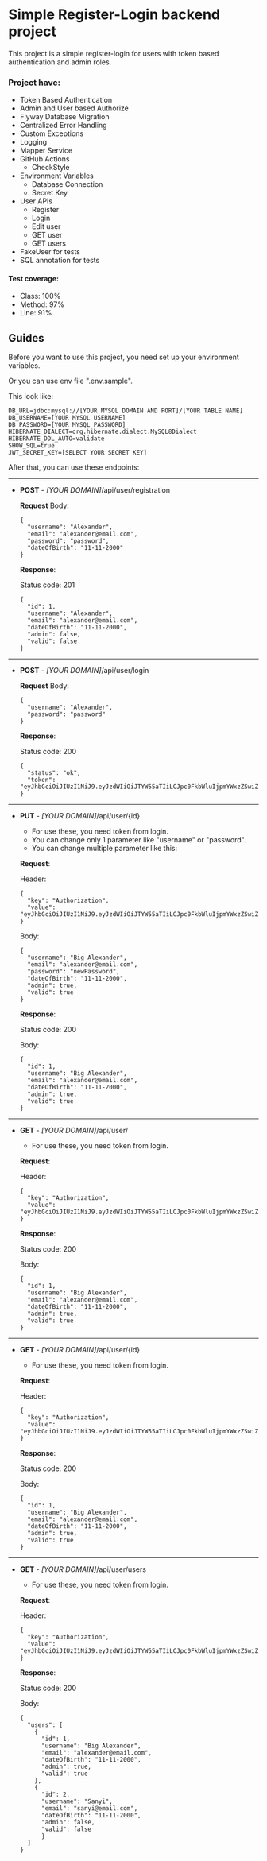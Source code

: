 # Simple Register-Login backend project

This project is a simple register-login for users with token based authentication and admin roles.

### Project have:
- Token Based Authentication
- Admin and User based Authorize
- Flyway Database Migration
- Centralized Error Handling
- Custom Exceptions
- Logging
- Mapper Service
- GitHub Actions
  - CheckStyle
- Environment Variables
  - Database Connection
  - Secret Key
- User APIs
  - Register
  - Login
  - Edit user
  - GET user
  - GET users
- FakeUser for tests
- SQL annotation for tests

#### Test coverage:
- Class: 100%
- Method: 97%
- Line: 91%

## Guides

Before you want to use this project, you need set up your environment variables.


Or you can use env file ".env.sample".


This look like:
```
DB_URL=jdbc:mysql://[YOUR MYSQL DOMAIN AND PORT]/[YOUR TABLE NAME]
DB_USERNAME=[YOUR MYSQL USERNAME]
DB_PASSWORD=[YOUR MYSQL PASSWORD]
HIBERNATE_DIALECT=org.hibernate.dialect.MySQL8Dialect
HIBERNATE_DDL_AUTO=validate
SHOW_SQL=true
JWT_SECRET_KEY=[SELECT YOUR SECRET KEY]
```

After that, you can use these endpoints:

-----
- **POST** - *[YOUR DOMAIN]*/api/user/registration
  

  **Request** Body:
  ```
  {
    "username": "Alexander",
    "email": "alexander@email.com",
    "password": "password",
    "dateOfBirth": "11-11-2000"
  }
  ```

  **Response**:


  Status code: 201
  ```
  {
    "id": 1,
    "username": "Alexander",
    "email": "alexander@email.com",
    "dateOfBirth": "11-11-2000",
    "admin": false,
    "valid": false
  }
  ```

-----
- **POST** - *[YOUR DOMAIN]*/api/user/login


  **Request** Body:
  ```
  {
    "username": "Alexander",
    "password": "password"
  }
  ```

  **Response**:


  Status code: 200
  ```
  {
    "status": "ok",
    "token": "eyJhbGciOiJIUzI1NiJ9.eyJzdWIiOiJTYW55aTIiLCJpc0FkbWluIjpmYWxzZSwiZXhwIjoxNjk0NDY4MDMyLCJpYXQiOjE2OTQ0MzIwMzJ9.-2dwWhCcuMKoD3RgNHt_LO1toXmbZdFhKlKV4EpltoM"
  }
  ```

-----
- **PUT** - *[YOUR DOMAIN]*/api/user/{id}
  - For use these, you need token from login.
  - You can change only 1 parameter like "username" or "password".
  - You can change multiple parameter like this:


  **Request**:
    

  Header:
  ```
  {
    "key": "Authorization",
    "value": "eyJhbGciOiJIUzI1NiJ9.eyJzdWIiOiJTYW55aTIiLCJpc0FkbWluIjpmYWxzZSwiZXhwIjoxNjk0NDY4MDMyLCJpYXQiOjE2OTQ0MzIwMzJ9.-2dwWhCcuMKoD3RgNHt_LO1toXmbZdFhKlKV4EpltoM"
  }
  ```

  Body:
  ```
  {
    "username": "Big Alexander",
    "email": "alexander@email.com",
    "password": "newPassword",
    "dateOfBirth": "11-11-2000",
    "admin": true,
    "valid": true
  }
  ```

  **Response**:
  

  Status code: 200 
  

  Body:
  ```
  {
    "id": 1,
    "username": "Big Alexander",
    "email": "alexander@email.com",
    "dateOfBirth": "11-11-2000",
    "admin": true,
    "valid": true
  }
  ```

-----
- **GET** - *[YOUR DOMAIN]*/api/user/
  - For use these, you need token from login.


  **Request**:


  Header:
  ```
  {
    "key": "Authorization",
    "value": "eyJhbGciOiJIUzI1NiJ9.eyJzdWIiOiJTYW55aTIiLCJpc0FkbWluIjpmYWxzZSwiZXhwIjoxNjk0NDY4MDMyLCJpYXQiOjE2OTQ0MzIwMzJ9.-2dwWhCcuMKoD3RgNHt_LO1toXmbZdFhKlKV4EpltoM"
  }
  ```

  **Response**:
    

  Status code: 200
  

  Body:
  ```
  {
    "id": 1,
    "username": "Big Alexander",
    "email": "alexander@email.com",
    "dateOfBirth": "11-11-2000",
    "admin": true,
    "valid": true
  }
  ```

-----
- **GET** - *[YOUR DOMAIN]*/api/user/{id}
  - For use these, you need token from login.


  **Request**:
  
  
  Header:
    ```
    {
      "key": "Authorization",
      "value": "eyJhbGciOiJIUzI1NiJ9.eyJzdWIiOiJTYW55aTIiLCJpc0FkbWluIjpmYWxzZSwiZXhwIjoxNjk0NDY4MDMyLCJpYXQiOjE2OTQ0MzIwMzJ9.-2dwWhCcuMKoD3RgNHt_LO1toXmbZdFhKlKV4EpltoM"
    }
    ```

  **Response**:
  
  
  Status code: 200
  
  
  Body:
    ```
    {
      "id": 1,
      "username": "Big Alexander",
      "email": "alexander@email.com",
      "dateOfBirth": "11-11-2000",
      "admin": true,
      "valid": true
    }
    ```


-----
- **GET** - *[YOUR DOMAIN]*/api/user/users
  - For use these, you need token from login.


  **Request**:


  Header:
  ```
  {
    "key": "Authorization",
    "value": "eyJhbGciOiJIUzI1NiJ9.eyJzdWIiOiJTYW55aTIiLCJpc0FkbWluIjpmYWxzZSwiZXhwIjoxNjk0NDY4MDMyLCJpYXQiOjE2OTQ0MzIwMzJ9.-2dwWhCcuMKoD3RgNHt_LO1toXmbZdFhKlKV4EpltoM"
  }
  ```

  **Response**:
    

  Status code: 200
  

  Body:
  ```
  {
    "users": [
      {
        "id": 1,
        "username": "Big Alexander",
        "email": "alexander@email.com",
        "dateOfBirth": "11-11-2000",
        "admin": true,
        "valid": true
      },
      {
        "id": 2,
        "username": "Sanyi",
        "email": "sanyi@email.com",
        "dateOfBirth": "11-11-2000",
        "admin": false,
        "valid": false
        }
    ]
  }
  ```